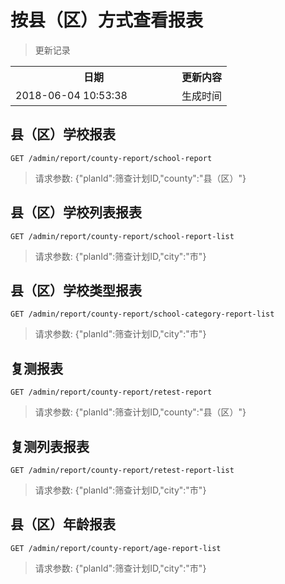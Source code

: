 # 按县（区）方式查看报表

> 更新记录

<table>
    <tr>
        <th style="width:250px;">日期</th>
        <th>更新内容</th>
    </tr>
    <tr>
        <td>2018-06-04 10:53:38</td>
        <td>生成时间</td>
    </tr>
</table>

## 县（区）学校报表

```
GET /admin/report/county-report/school-report
```

> 请求参数: {"planId":筛查计划ID,"county":"县（区）"}

## 县（区）学校列表报表

```
GET /admin/report/county-report/school-report-list
```

> 请求参数: {"planId":筛查计划ID,"city":"市"}

## 县（区）学校类型报表

```
GET /admin/report/county-report/school-category-report-list
```

> 请求参数: {"planId":筛查计划ID,"city":"市"}


## 复测报表

```
GET /admin/report/county-report/retest-report
```

> 请求参数: {"planId":筛查计划ID,"county":"县（区）"}

## 复测列表报表

```
GET /admin/report/county-report/retest-report-list
```

> 请求参数: {"planId":筛查计划ID,"city":"市"}

## 县（区）年龄报表

```
GET /admin/report/county-report/age-report-list
```

> 请求参数: {"planId":筛查计划ID,"city":"市"}

